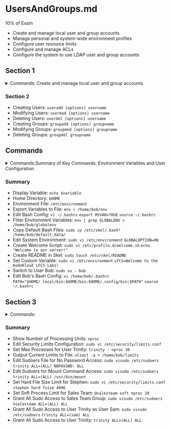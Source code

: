 # UsersAndGroups.md
10% of Exam

- Create and manage local user and group accounts
- Manage personal and system-wide environment profiles
- Configure user resource limits
- Configure and manage ACLs
- Configure the system to use LDAP user and group accounts



## Section 1
<details><summary>Commands: Create and manage local user and group accounts</summary>
<p>
  
```bash
# https://www.redhat.com/sysadmin/linux-groups

sudo usermod -e 2030-03-01 jane

sudo useradd --system apachedev


sudo usermod -e "" jane

sudo useradd -s /bin/csh -m jack


sudo userdel -r jack

sudo change -d 0 jane
sudo chage --lastday 0 jane

sudo usermod -a -G developers jane


sudo groupadd -g 9875 cricket

sudo groupmod -n soccer cricket


sudo useradd -u 5322 -G soccer sam
# or
sudo useradd -G soccer sam  —uid 5322

sudo usermod -g rugby sam

sudo groupdel appdevs

sudo chage -W 2 jane
```

</p>
</details>

### Section 2 
* Creating Users:
`useradd [options] username`
* Modifying Users:
`usermod [options] username`
* Deleting Users:
`userdel [options] username`
* Creating Groups:
`groupadd [options] groupname`
* Modifying Groups:
`groupmod [options] groupname`
* Deleting Groups:
`groupdel groupname`

## Commands
<details><summary>Commands:Summary of Key Commands: Environment Variables and User Configuration</summary>
<p>
  
```bash
echo $variable

$HOME

/etc/environment

env > /home/bob/env


vi ~/.bashrc
export MYVAR=TRUE
source ~/.bashrc

env | grep GLOBALENV > /home/bob/globalenv

sudo cp /etc/skel/.bash* /home/bob/default_data/

sudo vi /etc/environment
GLOBALOPTION=ON
source /etc/environment

sudo vi /etc/profile.d/welcome.sh
echo "Welcome to our server!"

sudo touch /etc/skel/README

sudo vi /etc/environment
LFCS=Welcome to the KodeKloud LFCS Labs!
sudo su - bob

vi /home/bob/.bashrc
PATH="$HOME/.local/bin:$HOME/bin:$HOME/.config/bin:$PATH"
source ~/.bashrc

```

</p>
</details>

### Summary 
* Display Variable:
`echo $variable`
* Home Directory:
`$HOME`
* Environment File:
`/etc/environment`
* Export Variables to File:
`env > /home/bob/env`
* Edit Bash Config:
`vi ~/.bashrc`
`export MYVAR=TRUE`
`source ~/.bashrc`
* Filter Environment Variables:
`env | grep GLOBALENV > /home/bob/globalenv`
* Copy Default Bash Files:
`sudo cp /etc/skel/.bash* /home/bob/default_data/`
* Edit System Environment:
`sudo vi /etc/environment`
`GLOBALOPTION=ON`
* Create Welcome Script:
`sudo vi /etc/profile.d/welcome.sh`
`echo "Welcome to our server!"`
* Create README in Skel:
`sudo touch /etc/skel/README`
* Set Custom Variable:
`sudo vi /etc/environment`
`LFCS=Welcome to the KodeKloud LFCS Labs!`
* Switch to User Bob:
`sudo su - bob`
* Edit Bob's Bash Config:
`vi /home/bob/.bashrc`
`PATH="$HOME/.local/bin:$HOME/bin:$HOME/.config/bin:$PATH"`
`source ~/.bashrc`

## Section 3
<details><summary>Commands:</summary>
<p>
  
```bash
nproc 

sudo vi /etc/security/limits.conf

trinity - nproc 30

ulimit -a > /home/bob/limits

sudo visudo /etc/sudoers
trinity    ALL=(ALL)   NOPASSWD: ALL

sudo visudo /etc/sudoers
trinity ALL=(ALL) /usr/bin/mount

sudo vi /etc/security/limits.conf
stephen hard fsize 4096

@salesteam     soft    nproc     20

sudo visudo /etc/sudoers
%salesteam     ALL=(ALL)     ALL

sudo visudo /etc/sudoers
trinity   ALL=(sam)   ALL

trinity ALL=(ALL) ALL

```

</p>
</details>


### Summary
* Show Number of Processing Units:
`nproc`
* Edit Security Limits Configuration:
`sudo vi /etc/security/limits.conf`
* Set Max Processes for User Trinity:
`trinity - nproc 30`
* Output Current Limits to File:
`ulimit -a > /home/bob/limits`
* Edit Sudoers File for No Password Access:
`sudo visudo /etc/sudoers`
`trinity ALL=(ALL) NOPASSWD: ALL`
* Edit Sudoers for Mount Command Access:
`sudo visudo /etc/sudoers`
`trinity ALL=(ALL) /usr/bin/mount`
* Set Hard File Size Limit for Stephen:
`sudo vi /etc/security/limits.conf`
`stephen hard fsize 4096`
* Set Soft Process Limit for Sales Team:
`@salesteam soft nproc 20`
* Grant All Sudo Access to Sales Team Group:
`sudo visudo /etc/sudoers`
`%salesteam ALL=(ALL) ALL`
* Grant All Sudo Access to User Trinity as User Sam:
`sudo visudo /etc/sudoers`
`trinity ALL=(sam) ALL`
* Grant All Sudo Access to User Trinity:
`trinity ALL=(ALL) ALL`



